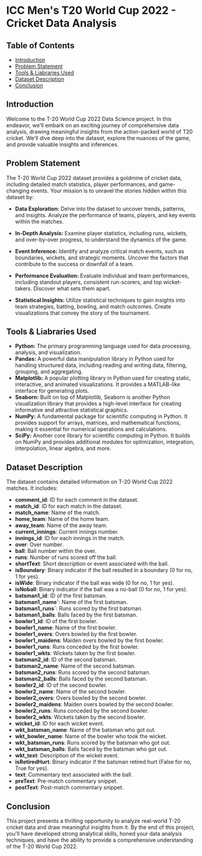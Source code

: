 # ICC Men's T20 World Cup 2022 - Cricket Data Analysis

## Table of Contents
- [Introduction](#introduction)
- [Problem Statement](#Problem-statement)
- [Tools & Liabraries Used](#algorithms-used)
- [Dataset Description](#dataset-description)
- [Conclusion](#conclusion)

## Introduction

Welcome to the T-20 World Cup 2022 Data Science project. In this endeavor, we'll embark on an exciting journey of comprehensive data analysis, drawing meaningful insights from the action-packed world of T20 cricket. We'll dive deep into the dataset, explore the nuances of the game, and provide valuable insights and inferences. 

## Problem Statement
The T-20 World Cup 2022 dataset provides a goldmine of cricket data, including detailed match statistics, player performances, and game-changing events. Your mission is to unravel the stories hidden within this dataset by:

- **Data Exploration:** Delve into the dataset to uncover trends, patterns, and insights. Analyze the performance of teams, players, and key events within the matches.

- **In-Depth Analysis:** Examine player statistics, including runs, wickets, and over-by-over progress, to understand the dynamics of the game.

- **Event Inference:** Identify and analyze critical match events, such as boundaries, wickets, and strategic moments. Uncover the factors that contribute to the success or downfall of a team.

- **Performance Evaluation:** Evaluate individual and team performances, including standout players, consistent run-scorers, and top wicket-takers. Discover what sets them apart.

- **Statistical Insights:** Utilize statistical techniques to gain insights into team strategies, batting, bowling, and match outcomes. Create visualizations that convey the story of the tournament.

## Tools & Liabraries Used

- **Python:** The primary programming language used for data processing, analysis, and visualization.
- **Pandas:** A powerful data manipulation library in Python used for handling structured data, including reading and writing data, filtering, grouping, and aggregating.
- **Matplotlib:** A popular plotting library in Python used for creating static, interactive, and animated visualizations. It provides a MATLAB-like interface for generating plots.
- **Seaborn:** Built on top of Matplotlib, Seaborn is another Python visualization library that provides a high-level interface for creating informative and attractive statistical graphics.
- **NumPy:** A fundamental package for scientific computing in Python. It provides support for arrays, matrices, and mathematical functions, making it essential for numerical operations and calculations.
- **SciPy:** Another core library for scientific computing in Python. It builds on NumPy and provides additional modules for optimization, integration, interpolation, linear algebra, and more.

## Dataset Description

The dataset contains detailed information on T-20 World Cup 2022 matches. It includes:

- **comment_id**: ID for each comment in the dataset.
- **match_id**: ID for each match in the dataset.
- **match_name**: Name of the match.
- **home_team**: Name of the home team.
- **away_team**: Name of the away team.
- **current_innings**: Current innings number.
- **innings_id**: ID for each innings in the match.
- **over**: Over number.
- **ball**: Ball number within the over.
- **runs**: Number of runs scored off the ball.
- **shortText**: Short description or event associated with the ball.
- **isBoundary**: Binary indicator if the ball resulted in a boundary (0 for no, 1 for yes).
- **isWide**: Binary indicator if the ball was wide (0 for no, 1 for yes).
- **isNoball**: Binary indicator if the ball was a no-ball (0 for no, 1 for yes).
- **batsman1_id**: ID of the first batsman.
- **batsman1_name`**: Name of the first batsman.
- **batsman1_runs`**: Runs scored by the first batsman.
- **batsman1_balls**: Balls faced by the first batsman.
- **bowler1_id**: ID of the first bowler.
- **bowler1_name**: Name of the first bowler.
- **bowler1_overs**: Overs bowled by the first bowler.
- **bowler1_maidens**: Maiden overs bowled by the first bowler.
- **bowler1_runs**: Runs conceded by the first bowler.
- **bowler1_wkts**: Wickets taken by the first bowler.
- **batsman2_id**: ID of the second batsman.
- **batsman2_name**: Name of the second batsman.
- **batsman2_runs**: Runs scored by the second batsman.
- **batsman2_balls**: Balls faced by the second batsman.
- **bowler2_id**: ID of the second bowler.
- **bowler2_name**: Name of the second bowler.
- **bowler2_overs**: Overs bowled by the second bowler.
- **bowler2_maidens**: Maiden overs bowled by the second bowler.
- **bowler2_runs**: Runs conceded by the second bowler.
- **bowler2_wkts**: Wickets taken by the second bowler.
- **wicket_id**: ID for each wicket event.
- **wkt_batsman_name**: Name of the batsman who got out.
- **wkt_bowler_name**: Name of the bowler who took the wicket.
- **wkt_batsman_runs**: Runs scored by the batsman who got out.
- **wkt_batsman_balls**: Balls faced by the batsman who got out.
- **wkt_text**: Description of the wicket event.
- **isRetiredHurt**: Binary indicator if the batsman retired hurt (False for no, True for yes).
- **text**: Commentary text associated with the ball.
- **preText**: Pre-match commentary snippet.
- **postText**: Post-match commentary snippet.

## Conclusion
This project presents a thrilling opportunity to analyze real-world T-20 cricket data and draw meaningful insights from it. By the end of this project, you'll have developed strong analytical skills, honed your data analysis techniques, and have the ability to provide a comprehensive understanding of the T-20 World Cup 2022.